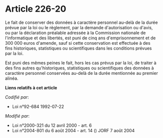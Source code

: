 # Article 226-20

Le fait de conserver des données à caractère personnel au-delà de la durée prévue par la loi ou le règlement, par la demande
d'autorisation ou d'avis, ou par la déclaration préalable adressée à la Commission nationale de l'informatique et des
libertés, est puni de cinq ans d'emprisonnement et de 300 000 euros d'amende, sauf si cette conservation est effectuée à des
fins historiques, statistiques ou scientifiques dans les conditions prévues par la loi.

Est puni des mêmes peines le fait, hors les cas prévus par la loi, de traiter à des fins autres qu'historiques, statistiques
ou scientifiques des données à caractère personnel conservées au-delà de la durée mentionnée au premier alinéa.

**Liens relatifs à cet article**

_Codifié par_:

  - Loi n°92-684 1992-07-22

_Modifié par_:

  - Loi n°2000-321 du 12 avril 2000 - art. 6
  - Loi n°2004-801 du 6 août 2004 - art. 14 () JORF 7 août 2004
